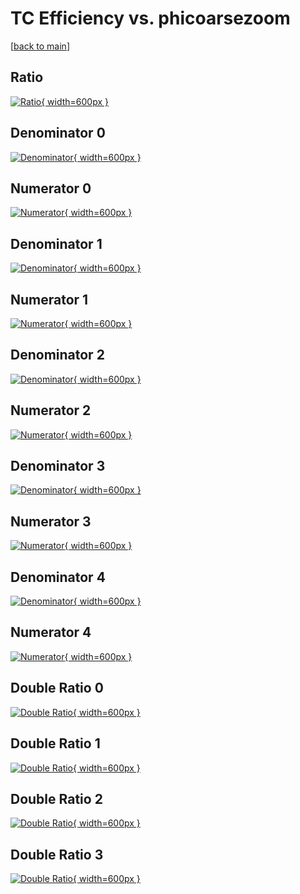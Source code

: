 # TC Efficiency vs. phicoarsezoom

[[back to main](./)]



## Ratio

[![Ratio](../mtv/var/TC_vtr_0_1_eff_phicoarsezoom.png){ width=600px }](../mtv/var/TC_vtr_0_1_eff_phicoarsezoom.pdf)

## Denominator 0

[![Denominator](../mtv/den/TC_vtr_0_1_eff_phicoarsezoom_den0.png){ width=600px }](../mtv/den/TC_vtr_0_1_eff_phicoarsezoom_den0.pdf)

## Numerator 0

[![Numerator](../mtv/num/TC_vtr_0_1_eff_phicoarsezoom_num0.png){ width=600px }](../mtv/num/TC_vtr_0_1_eff_phicoarsezoom_num0.pdf)

## Denominator 1

[![Denominator](../mtv/den/TC_vtr_0_1_eff_phicoarsezoom_den1.png){ width=600px }](../mtv/den/TC_vtr_0_1_eff_phicoarsezoom_den1.pdf)

## Numerator 1

[![Numerator](../mtv/num/TC_vtr_0_1_eff_phicoarsezoom_num1.png){ width=600px }](../mtv/num/TC_vtr_0_1_eff_phicoarsezoom_num1.pdf)

## Denominator 2

[![Denominator](../mtv/den/TC_vtr_0_1_eff_phicoarsezoom_den2.png){ width=600px }](../mtv/den/TC_vtr_0_1_eff_phicoarsezoom_den2.pdf)

## Numerator 2

[![Numerator](../mtv/num/TC_vtr_0_1_eff_phicoarsezoom_num2.png){ width=600px }](../mtv/num/TC_vtr_0_1_eff_phicoarsezoom_num2.pdf)

## Denominator 3

[![Denominator](../mtv/den/TC_vtr_0_1_eff_phicoarsezoom_den3.png){ width=600px }](../mtv/den/TC_vtr_0_1_eff_phicoarsezoom_den3.pdf)

## Numerator 3

[![Numerator](../mtv/num/TC_vtr_0_1_eff_phicoarsezoom_num3.png){ width=600px }](../mtv/num/TC_vtr_0_1_eff_phicoarsezoom_num3.pdf)

## Denominator 4

[![Denominator](../mtv/den/TC_vtr_0_1_eff_phicoarsezoom_den4.png){ width=600px }](../mtv/den/TC_vtr_0_1_eff_phicoarsezoom_den4.pdf)

## Numerator 4

[![Numerator](../mtv/num/TC_vtr_0_1_eff_phicoarsezoom_num4.png){ width=600px }](../mtv/num/TC_vtr_0_1_eff_phicoarsezoom_num4.pdf)

## Double Ratio 0

[![Double Ratio](../mtv/ratio/TC_vtr_0_1_eff_phicoarsezoom_ratio0.png){ width=600px }](../mtv/ratio/TC_vtr_0_1_eff_phicoarsezoom_ratio0.pdf)

## Double Ratio 1

[![Double Ratio](../mtv/ratio/TC_vtr_0_1_eff_phicoarsezoom_ratio1.png){ width=600px }](../mtv/ratio/TC_vtr_0_1_eff_phicoarsezoom_ratio1.pdf)

## Double Ratio 2

[![Double Ratio](../mtv/ratio/TC_vtr_0_1_eff_phicoarsezoom_ratio2.png){ width=600px }](../mtv/ratio/TC_vtr_0_1_eff_phicoarsezoom_ratio2.pdf)

## Double Ratio 3

[![Double Ratio](../mtv/ratio/TC_vtr_0_1_eff_phicoarsezoom_ratio3.png){ width=600px }](../mtv/ratio/TC_vtr_0_1_eff_phicoarsezoom_ratio3.pdf)

